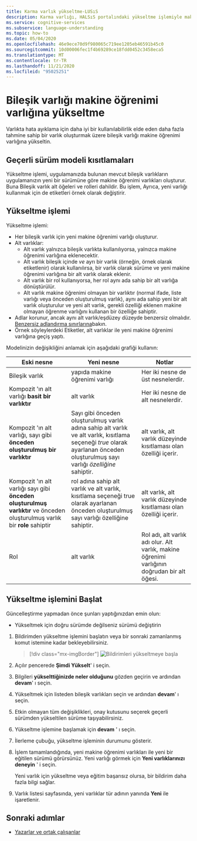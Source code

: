 ```yaml
---
title: Karma varlık yükseltme-LUSıS
description: Karma varlığı, HALSıS portalındaki yükseltme işlemiyle makine öğrenimi varlığına yükseltin.
ms.service: cognitive-services
ms.subservice: language-understanding
ms.topic: how-to
ms.date: 05/04/2020
ms.openlocfilehash: 46e9ece70d9f980065c719ee1205eb46591b45c0
ms.sourcegitcommit: 10d00006fec1f4b69289ce18fdd0452c3458eca5
ms.translationtype: MT
ms.contentlocale: tr-TR
ms.lasthandoff: 11/21/2020
ms.locfileid: "95025251"
---
```

# <a name="upgrade-composite-entity-to-machine-learning-entity"></a>Bileşik varlığı makine öğrenimi varlığına yükseltme

Varlıkta hata ayıklama için daha iyi bir kullanılabilirlik elde eden daha fazla tahmine sahip bir varlık oluşturmak üzere bileşik varlığı makine öğrenimi varlığına yükseltin.

## <a name="current-version-model-restrictions"></a>Geçerli sürüm modeli kısıtlamaları

Yükseltme işlemi, uygulamanızda bulunan mevcut bileşik varlıkların uygulamanızın yeni bir sürümüne göre makine öğrenimi varlıkları oluşturur. Buna Bileşik varlık alt öğeleri ve rolleri dahildir. Bu işlem, Ayrıca, yeni varlığı kullanmak için de etiketleri örnek olarak değiştirir.

## <a name="upgrade-process"></a>Yükseltme işlemi

Yükseltme işlemi:
* Her bileşik varlık için yeni makine öğrenimi varlığı oluşturur.
* Alt varlıklar:
    * Alt varlık yalnızca bileşik varlıkta kullanılıyorsa, yalnızca makine öğrenimi varlığına eklenecektir.
    * Alt varlık bileşik içinde _ve_ ayrı bir varlık (örneğin, örnek olarak etiketlenir) olarak kullanılırsa, bir varlık olarak sürüme ve yeni makine öğrenimi varlığına bir alt varlık olarak eklenir.
    * Alt varlık bir rol kullanıyorsa, her rol aynı ada sahip bir alt varlığa dönüştürülür.
    * Alt varlık makine öğrenimi olmayan bir varlıktır (normal ifade, liste varlığı veya önceden oluşturulmuş varlık), aynı ada sahip yeni bir alt varlık oluşturulur ve yeni alt varlık, gerekli özelliği eklenen makine olmayan öğrenme varlığını kullanan bir özelliğe sahiptir.
* Adlar korunur, ancak aynı alt varlık/eşdüzey düzeyde benzersiz olmalıdır. [Benzersiz adlandırma sınırlarına](./luis-limits.md#name-uniqueness)bakın.
* Örnek söyleylerdeki Etiketler, alt varlıklar ile yeni makine öğrenimi varlığına geçiş yaptı.

Modelinizin değişikliğini anlamak için aşağıdaki grafiği kullanın:

|Eski nesne|Yeni nesne|Notlar|
|--|--|--|
|Bileşik varlık|yapıda makine öğrenimi varlığı|Her iki nesne de üst nesnelerdir.|
|Kompozit 'ın alt varlığı **basit bir varlıktır**|alt varlık|Her iki nesne de alt nesnelerdir.|
|Kompozit 'ın alt varlığı, sayı gibi **önceden oluşturulmuş bir varlıktır**|Sayı gibi önceden oluşturulmuş varlık adına sahip alt varlık ve alt varlık, kısıtlama seçeneği _true_ olarak ayarlanan önceden oluşturulmuş sayı varlığı _özelliğine_ sahiptir.|alt varlık, alt varlık düzeyinde kısıtlaması olan özelliği içerir.|
|Kompozit 'ın alt varlığı sayı gibi **önceden oluşturulmuş varlıktır** ve önceden oluşturulmuş varlık bir **role** sahiptir|rol adına sahip alt varlık ve alt varlık, kısıtlama seçeneği true olarak ayarlanan önceden oluşturulmuş sayı varlığı özelliğine sahiptir.|alt varlık, alt varlık düzeyinde kısıtlaması olan özelliği içerir.|
|Rol|alt varlık|Rol adı, alt varlık adı olur. Alt varlık, makine öğrenimi varlığının doğrudan bir alt öğesi.|

## <a name="begin-upgrade-process"></a>Yükseltme işlemini Başlat

Güncelleştirme yapmadan önce şunları yaptığınızdan emin olun:

* Yükseltmek için doğru sürümde değilseniz sürümü değiştirin


1. Bildirimden yükseltme işlemini başlatın veya bir sonraki zamanlanmış komut istemine kadar bekleyebilirsiniz.

    > [!div class="mx-imgBorder"]
    > ![Bildirimleri yükseltmeye başla](./media/update-composite-entity/notification-begin-update.png)

1. Açılır pencerede **Şimdi Yükselt**' i seçin.

1. Bilgileri **yükselttiğinizde neler olduğunu** gözden geçirin ve ardından **devam**' ı seçin.

1. Yükseltmek için listeden bileşik varlıkları seçin ve ardından **devam**' ı seçin.

1. Etkin olmayan tüm değişiklikleri, onay kutusunu seçerek geçerli sürümden yükseltilen sürüme taşıyabilirsiniz.

1. Yükseltme işlemine başlamak için **devam** ' ı seçin.

1. İlerleme çubuğu, yükseltme işleminin durumunu gösterir.

1. İşlem tamamlandığında, yeni makine öğrenimi varlıkları ile yeni bir eğitilen sürümü görürsünüz. Yeni varlığı görmek için **Yeni varlıklarınızı deneyin** ' i seçin.

    Yeni varlık için yükseltme veya eğitim başarısız olursa, bir bildirim daha fazla bilgi sağlar.

1. Varlık listesi sayfasında, yeni varlıklar tür adının yanında **Yeni** ile işaretlenir.

## <a name="next-steps"></a>Sonraki adımlar

* [Yazarlar ve ortak çalışanlar](luis-how-to-collaborate.md)